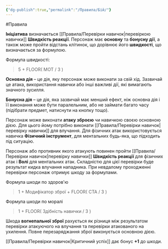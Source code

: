 ```yaml
---
{"dg-publish":true,"permalink":"/Правила/Бій/"}
---
```


#Правила 

**Ініціатива** визначається [[Правила/Перевірки навичок\|перевіркою навички]] **Швидкість реакції**.
Персонаж має **основну** та **бонусну дії**, а також може пройти відстань клітинок, що дорівнює його **швидкості**, що визначається за формулою.

Формула швидкості:
> 5 + FLOOR( МОТ / 3 )

**Основна дія** – це дія, яку персонаж може виконати за свій хід. Зазвичай це атака, використання навички або інші важливі дії, які вимагають значного зусилля.

**Бонусна дія** – це дія, яка зазвичай має менший ефект, ніж основна дія і її виконання може бути паралельним, або не займати багато часу (підібрати предмет, натиснути на кнопку тощо).

Персонаж може виконати **атаку зброєю** чи навичкою своєю основною дією. Для цього йому потрібно виконати [[Правила/Перевірки навичок\|перевірку навички]] для влучання. Для фізичних атак використовується навичка **Фізичний інструмент**, для ментальних будь-яка, що підходить під ситуацію.

Персонаж або противник якого атакують повинен пройти [[Правила/Перевірки навичок\|перевірку навички]] **Швидкість реакції** для фізичних атак і **Волі** для ментальних атак. Складністю для цієї перевірки буде результат кидка влучання нападника.
При невдалому проходженні перевірки персонаж отримує шкоду за формулами.

Формула шкоди по здоров'ю
> 1 + Модифікатор зброї + FLOOR( СТА / 3 )

Формула шкоди по моралі
> 1 + FLOOR( Здібність навички / 3 )

Шкода **вогнепальної зброї** рахується як різниця між результатом перевірки атакуючого на влучання та перевірки атакованого на ухилення.
Повне перезаряджання зброї виконується основною дією.

[[Правила/Перевірки навичок\|Критичний успіх]] дає бонус **+1** до шкоди.